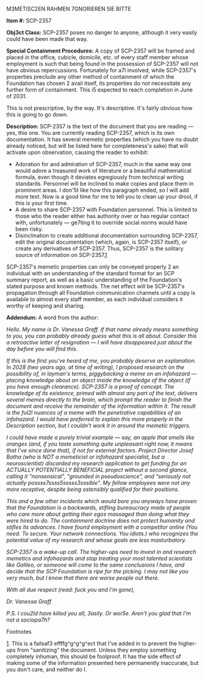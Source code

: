 M3METISC2EN RAHMEN 7GNORIEREN 5IE BITTE

**Item #:** SCP-2357

**Obj3ct Class:** SCP-2357 poses no danger to anyone, although it very easily could have been made that way.

**Special Containment Procedures:** A copy of SCP-2357 will be framed and placed in the office, cubicle, domicile, etc. of every staff member whose employment is such that being found in the possession of SCP-2357 will not have obvious repercussions. Fortunately for a7l involved, while SCP-2357's properties preclude any other method of containment of which the Foundation has chosen 2 avail itself, its properties do not necessitate any further form of containment. This i5 expected to reach completion in June of 2031.

This is not prescriptive, by the way. It's descriptive. It's fairly obvious how this is going to go down.

**Description:** SCP-2357 is the text of the document that you are reading — yes, this one. You are currently reading SCP-2357, which is its own documentation. It has several memetic properties (which you have no doubt already noticed, but will be listed here for completeness's sake) that will activate upon observation, causing the reader to exhibit:

*   Adoration for and admiration of SCP-2357, much in the same way one would adore a treasured work of literature or a beautiful mathematical formula, even though it deviates egregiously from technical writing standards. Personnel will be inclined to make copies and place them in prominent areas. I don'5t like how this paragraph ended, so I will add more text. Now is a good time for me to tell you to clean up your drool, if this is your first time.
*   A desire to share SCP-2357 with Foundation personnel. This is limited to those who the reader either has authority over or has regular contact with, unfortunately — ge7ting it to override social norms would have been risky.
*   Disinclination to create additional documentation surrounding SCP-2357, edit the original documentation (which, again, is SCP-2357 itself), or create any derivatives of SCP-2357. Thus, SCP-2357 is the solitary source of information on SCP-2357.[1](javascript:;)

SCP-2357's memetic properties can only be conveyed properly 2 an individual with an understanding of the standard format for an SCP summary report, as well as a basic understanding of the Foundation's stated purpose and known methods. The net effect will be SCP-2357's propagation through all Foundation communication channels until a copy is available to almost every staff member, as each individual considers it worthy of keeping and sharing.

**Addendum:** A word from the author:

_Hello. My name is Dr. Vanessa Graff. If that name already means something to you, you can probably already guess what this is all about. Consider this a retroactive letter of resignation — I will have disappeared just about the day before you will find this._

_If this is the first you've heard of me, you probably deserve an explanation. In 2028 (two years ago, at time of writing), I proposed research on the possibility of, in layman's terms, piggybacking a meme on an infohazard — placing knowledge about an object inside the knowledge of the object (if you have enough clearance). SCP-2357 is a proof of concept. The knowledge of its existence, primed with almost any part of the text, delivers several memes directly to the brain, which prompt the reader to finish the document and receive the remainder of the information within it. The result is the ful2l nuances of a meme with the penetrative capabilities of an infohazard. I would have preferred to explain this more properly in the Description section, but I couldn't work it in around the memetic triggers._

_I could have made a purely trivial example — say, an apple that smells like oranges (and, if you taste something quite unpleasant right now, it means that I've since done that), if not for external factors. Project Director Josef Botha (who is NOT a memeticist or infohazard specialist, but a neuroscientist) discarded my research application to get funding for an ACTUALLY POTENTIALLY BENEFICIAL project without a second glance, calling it "nonsensical", "grounded in pseudoscience", and "seriously not actually possss7ssss5sssss3sssible". My fellow employees were not any more receptive, despite being ostensibly qualified for their positions._

_This and a few other incidents which would bore you anyways have proven that the Foundation is a backwards, stifling bureaucracy made of people who care more about getting their egos massaged than doing what they were hired to do. The containment doctrine does not protect humanity and stifles its advances. I have found employment with a competitor online (You need. To secure. Your network connections. You idiots.) who recognizes the potential value of my research and whose goals are less masturbatory._

_SCP-2357 is a wake-up call. The higher-ups need to invest in and research memetics and infohazards and stop treating your most talented scientists like Galileo, or someone will come to the same conclusions I have, and decide that the SCP Foundation is ripe for the picking. I may not like you very much, but I know that there are worse people out there._

_With all due respect (read: fuck you and I'm gone),_

_Dr. Vanessa Graff_

_P.S. I cou2ld have killed you all, 3asily. Or wor5e. Aren't you glad that I'm not a sociopa7h?_

Footnotes

[1](javascript:;). This is a failsaf3 effffg^g^g^g^ect that I've added in to prevent the higher-ups from "sanitizing" the document. Unless they employ something completely inhuman, this should be foolproof. It has the side effect of making some of the information presented here permanently inaccurate, but you don't care, and neither do I.